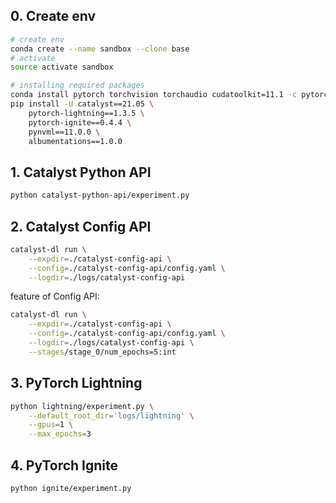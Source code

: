 
## 0. Create env

```bash
# create env
conda create --name sandbox --clone base
# activate
source activate sandbox

# installing required packages
conda install pytorch torchvision torchaudio cudatoolkit=11.1 -c pytorch -c nvidia --yes
pip install -U catalyst==21.05 \
    pytorch-lightning==1.3.5 \
    pytorch-ignite==0.4.4 \
    pynvml==11.0.0 \
    albumentations==1.0.0
```


## 1. Catalyst Python API

```bash
python catalyst-python-api/experiment.py
```


## 2. Catalyst Config API

```bash
catalyst-dl run \
    --expdir=./catalyst-config-api \
    --config=./catalyst-config-api/config.yaml \
    --logdir=./logs/catalyst-config-api
```

feature of Config API:

```bash
catalyst-dl run \
    --expdir=./catalyst-config-api \
    --config=./catalyst-config-api/config.yaml \
    --logdir=./logs/catalyst-config-api \
    --stages/stage_0/num_epochs=5:int
```


## 3. PyTorch Lightning

```bash
python lightning/experiment.py \
    --default_root_dir='logs/lightning' \
    --gpus=1 \
    --max_epochs=3
```


## 4. PyTorch Ignite

```bash
python ignite/experiment.py
```
